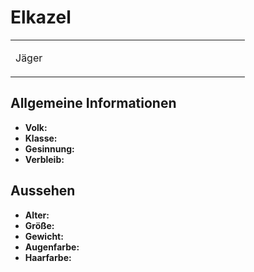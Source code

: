 # Elkazel

<primary-label ref="npc"/>

<secondary-label ref="faergria"/>

<secondary-label ref="farodris"/>

<table>
<tr><td>
<p>
Jäger
</p>

</td><td width="300">
<!-- Edit here -->
<img src="elkhazel.png" alt="" />
</td></tr>
</table>

## Allgemeine Informationen

- **Volk:**
- **Klasse:**
- **Gesinnung:**
- **Verbleib:**

## Aussehen

- **Alter:**
- **Größe:**
- **Gewicht:**
- **Augenfarbe:**
- **Haarfarbe:**

<!--
## Beziehungen

<list columns="3">
<li>
</li>
</list>

## Notizen

- **Ziele:** 
- **Geheimnisse:** 
-->